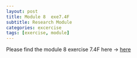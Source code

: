 ```yaml
---
layout: post
title: Module 8  exe7.4F
subtitle: Research Module
categories: excercise
tags: [exercise, module]
---
```


[docs]: sudeshnaidoo.github.io/assets/pdf/Exa7_4F_completed2.xlsx

Please find the module 8 exercise 7.4F here -> [here][docs]

